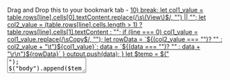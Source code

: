 <html>
<p>Drag and Drop this to your bookmark tab -  <a href="javascript: (() => {        let output = [];    document.getElementById("suppress_fastly_nodes").checked = true;    document.getElementById("submit_filters").click();    const targets = ['error_backends', 'error_responses', 'error_paths'];    for (let target of targets) {        let data = "";        let table = document.getElementById(target);        for (let line = 0; line < table.rows.length; line++) {            if (line > 10) break;            let col1_value = table.rows[line].cells[0].textContent.replace(/\s\(View\)$/, "") || "";            let col2_value = (table.rows[line].cells.length > 1) ? table.rows[line].cells[1].textContent : "";            if (line === 0) col1_value = col1_value.replace(/\sCopy$/, "");            let rowData = `${(col2_value === "")? "" : col2_value + "\t"}${col1_value}`;            data = `${(data === "")? "" : data + "\r\n"}${rowData}`        }        output.push(data);    }    let $temp = $("<textarea>");    $("body").append($temp);    $temp.val(output.join("\r\n\r\n")).select();    document.execCommand("copy");    $temp.remove();    document.getElementById("suppress_fastly_nodes").checked = false;    document.getElementById("submit_filters").click();    alert('Copied!');})();">QuesoEasyCopy</a></p></html>
